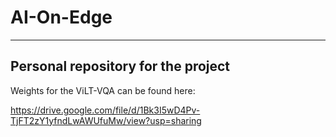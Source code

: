 # AI-On-Edge
---
Personal repository for the project
---

Weights for the ViLT-VQA can be found here:

https://drive.google.com/file/d/1Bk3I5wD4Pv-TjFT2zY1yfndLwAWUfuMw/view?usp=sharing
